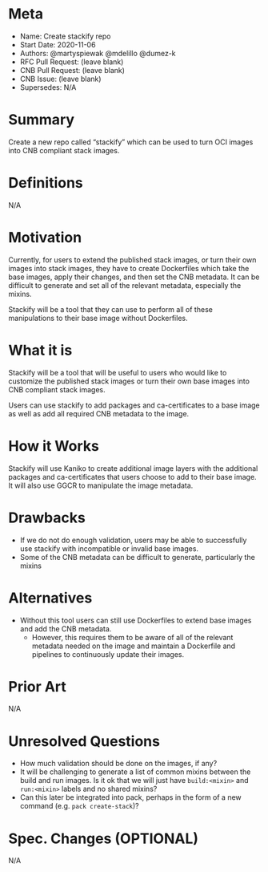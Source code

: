 # Meta
[meta]: #meta
- Name: Create stackify repo
- Start Date: 2020-11-06
- Authors: @martyspiewak @mdelillo @dumez-k
- RFC Pull Request: (leave blank)
- CNB Pull Request: (leave blank)
- CNB Issue: (leave blank)
- Supersedes: N/A

# Summary
[summary]: #summary
Create a new repo called “stackify” which can be used to turn OCI images into CNB compliant stack images.

# Definitions
[definitions]: #definitions
N/A

# Motivation
[motivation]: #motivation
Currently, for users to extend the published stack images, or turn their own images into stack images, they have to create Dockerfiles which take the base images, apply their changes, and then set the CNB metadata. It can be difficult to generate and set all of the relevant metadata, especially the mixins.

Stackify will be a tool that they can use to perform all of these manipulations to their base image without Dockerfiles.


# What it is
[what-it-is]: #what-it-is
Stackify will be a tool that will be useful to users who would like to customize the published stack images or turn their own base images into CNB compliant stack images.

Users can use stackify to add packages and ca-certificates to a base image as well as add all required CNB metadata to the image.

# How it Works
[how-it-works]: #how-it-works
Stackify will use Kaniko to create additional image layers with the additional packages and ca-certificates that users choose to add to their base image. It will also use GGCR to manipulate the image metadata.

# Drawbacks
[drawbacks]: #drawbacks
* If we do not do enough validation, users may be able to successfully use stackify with incompatible or invalid base images.
* Some of the CNB metadata can be difficult to generate, particularly the mixins

# Alternatives
[alternatives]: #alternatives
* Without this tool users can still use Dockerfiles to extend base images and add the CNB metadata.
    * However, this requires them to be aware of all of the relevant metadata needed on the image and maintain a Dockerfile and pipelines to continuously update their images. 

# Prior Art
[prior-art]: #prior-art
N/A

# Unresolved Questions
[unresolved-questions]: #unresolved-questions
* How much validation should be done on the images, if any?
* It will be challenging to generate a list of common mixins between the build and run images. Is it ok that we will just have `build:<mixin>` and `run:<mixin>` labels and no shared mixins?
* Can this later be integrated into pack, perhaps in the form of a new command (e.g. `pack create-stack`)?

# Spec. Changes (OPTIONAL)
[spec-changes]: #spec-changes
N/A
